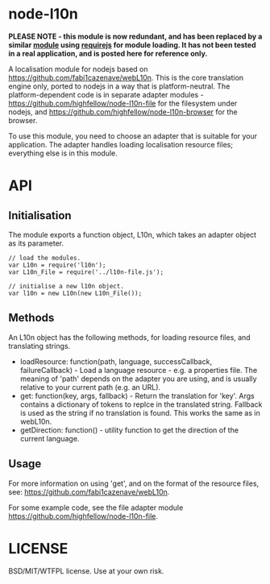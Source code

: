 node-l10n
=========

**PLEASE NOTE - this module is now redundant, and has been replaced by a similar [module](https://github.com/highfellow/js-l10n) using [requirejs](http://requirejs.org/) for module loading. It has not been tested in a real application, and is posted here for reference only.**

A localisation module for nodejs based on <https://github.com/fabi1cazenave/webL10n>. This is the core translation engine only, ported to nodejs in a way that is platform-neutral. The platform-dependent code is in separate adapter modules - <https://github.com/highfellow/node-l10n-file> for the filesystem under nodejs, and <https://github.com/highfellow/node-l10n-browser> for the browser.

To use this module, you need to choose an adapter that is suitable for your application. The adapter handles loading localisation resource files; everything else is in this module.

API
===

Initialisation
--------------

The module exports a function object, L10n, which takes an adapter object as its parameter.

```
// load the modules.
var L10n = require('l10n');
var L10n_File = require('../l10n-file.js');

// initialise a new l10n object.
var l10n = new L10n(new L10n_File());
```

Methods
-------

An L10n object has the following methods, for loading resource files, and translating strings.

  * loadResource: function(path, language, successCallback, failureCallback) - Load a language resource - e.g. a properties file. The meaning of 'path' depends on the adapter you are using, and is usually relative to your current path (e.g. an URL).
  * get: function(key, args, fallback) - Return the translation for 'key'. Args contains a dictionary of tokens to replce in the translated string. Fallback is used as the string if no translation is found. This works the same as in webL10n.
  * getDirection: function() - utility function to get the direction of the current language.

Usage
-----

For more information on using 'get', and on the format of the resource files, see: <https://github.com/fabi1cazenave/webL10n>.

For some example code, see the file adapter module <https://github.com/highfellow/node-l10n-file>.

LICENSE
=======

BSD/MIT/WTFPL license. Use at your own risk.
